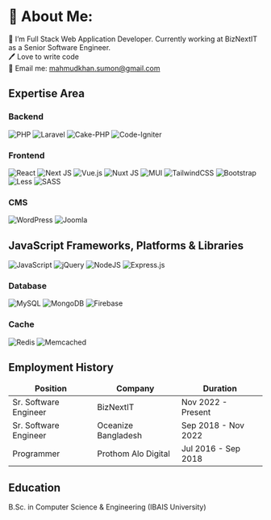 # 💫 About Me:
🔭 I’m Full Stack Web Application Developer. Currently working at BizNextIT as a Senior Software Engineer. <br>
🖊️ Love to write code<br>
📧 Email me: mahmudkhan.sumon@gmail.com<br>

## Expertise Area

### Backend
![PHP](https://img.shields.io/badge/php-%23777BB4.svg?style=for-the-badge&logo=php&logoColor=white) 
![Laravel](https://img.shields.io/badge/laravel-%23FF2D20.svg?style=for-the-badge&logo=laravel&logoColor=white) 
![Cake-PHP](https://img.shields.io/badge/%20-CakePHP-maroon?style=for-the-badge&logo=cakephp&logoColor=white)
![Code-Igniter](https://img.shields.io/badge/CodeIgniter-%23EF4223.svg?style=for-the-badge&logo=codeIgniter&logoColor=white)

### Frontend 
![React](https://img.shields.io/badge/react-%2320232a.svg?style=for-the-badge&logo=react&logoColor=%2361DAFB) 
![Next JS](https://img.shields.io/badge/Next-black?style=for-the-badge&logo=next.js&logoColor=white) 
![Vue.js](https://img.shields.io/badge/vue.js-%2335495e.svg?style=for-the-badge&logo=vuedotjs&logoColor=%234FC08D) 
![Nuxt JS](https://img.shields.io/badge/Nuxt-002E3B?style=for-the-badge&logo=nuxt.js&logoColor=#00DC82)
![MUI](https://img.shields.io/badge/MUI-%230081CB.svg?style=for-the-badge&logo=mui&logoColor=white)
![TailwindCSS](https://img.shields.io/badge/tailwindcss-%2338B2AC.svg?style=for-the-badge&logo=tailwind-css&logoColor=white)
![Bootstrap](https://img.shields.io/badge/bootstrap-%238511FA.svg?style=for-the-badge&logo=bootstrap&logoColor=white)
![Less](https://img.shields.io/badge/less-2B4C80?style=for-the-badge&logo=less&logoColor=white)
![SASS](https://img.shields.io/badge/SASS-hotpink.svg?style=for-the-badge&logo=SASS&logoColor=white) 

### CMS
![WordPress](https://img.shields.io/badge/WordPress-%23117AC9.svg?style=for-the-badge&logo=WordPress&logoColor=white) 
![Joomla](https://img.shields.io/badge/joomla-%235091CD.svg?style=for-the-badge&logo=joomla&logoColor=white) 

## JavaScript Frameworks, Platforms & Libraries
![JavaScript](https://img.shields.io/badge/javascript-%23323330.svg?style=for-the-badge&logo=javascript&logoColor=%23F7DF1E)
![jQuery](https://img.shields.io/badge/jquery-%230769AD.svg?style=for-the-badge&logo=jquery&logoColor=white)
![NodeJS](https://img.shields.io/badge/node.js-6DA55F?style=for-the-badge&logo=node.js&logoColor=white) 
![Express.js](https://img.shields.io/badge/express.js-%23404d59.svg?style=for-the-badge&logo=express&logoColor=%2361DAFB) 

### Database
![MySQL](https://img.shields.io/badge/mysql-%2300000f.svg?style=for-the-badge&logo=mysql&logoColor=white) 
![MongoDB](https://img.shields.io/badge/MongoDB-%234ea94b.svg?style=for-the-badge&logo=mongodb&logoColor=white)
![Firebase](https://img.shields.io/badge/firebase-%23039BE5.svg?style=for-the-badge&logo=firebase)


### Cache
![Redis](https://img.shields.io/badge/redis-%23DD0031.svg?style=for-the-badge&logo=redis&logoColor=white)
![Memcached](https://img.shields.io/badge/%20-Memcached-black?style=for-the-badge&logo=memcached&logoColor=white)

## Employment History

<table>
  <thead align="center">
    <tr border="none;">
      <td><b>Position</b></td>
      <td><b>Company</b></td>
      <td><b>Duration</b></td>
    </tr>
  </thead>
  <tbody>
    <tr>
      <td>Sr. Software Engineer</td>
      <td>BizNextIT</td>
      <td>Nov 2022 - Present</td>
    </tr>
    <tr>
      <td>Sr. Software Engineer</td>
      <td>Oceanize Bangladesh</td>
      <td>Sep 2018 - Nov 2022</td>
    </tr>
    <tr>
      <td>Programmer</td>
      <td>Prothom Alo Digital</td>
      <td>Jul 2016 - Sep 2018</td>
    </tr>
  </tbody>
</table>

## Education
B.Sc. in Computer Science & Engineering (IBAIS University)
